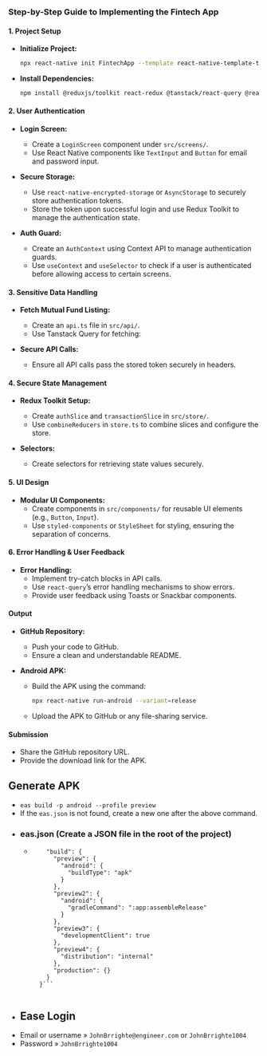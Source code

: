 ### Step-by-Step Guide to Implementing the Fintech App

#### 1. **Project Setup**
   - **Initialize Project:**
     ```bash
     npx react-native init FintechApp --template react-native-template-typescript
     ```
   - **Install Dependencies:**
     ```bash
     npm install @reduxjs/toolkit react-redux @tanstack/react-query @react-native-async-storage/async-storage react-native-encrypted-storage
     ```
  
#### 2. **User Authentication**
   - **Login Screen:**
     - Create a `LoginScreen` component under `src/screens/`.
     - Use React Native components like `TextInput` and `Button` for email and password input.
   - **Secure Storage:**
     - Use `react-native-encrypted-storage` or `AsyncStorage` to securely store authentication tokens.
     - Store the token upon successful login and use Redux Toolkit to manage the authentication state.

   - **Auth Guard:**
     - Create an `AuthContext` using Context API to manage authentication guards.
     - Use `useContext` and `useSelector` to check if a user is authenticated before allowing access to certain screens.

#### 3. **Sensitive Data Handling**
   - **Fetch Mutual Fund Listing:**
     - Create an `api.ts` file in `src/api/`.
     - Use Tanstack Query for fetching:
       
   - **Secure API Calls:**
     - Ensure all API calls pass the stored token securely in headers.
  
#### 4. **Secure State Management**
   - **Redux Toolkit Setup:**
     - Create `authSlice` and `transactionSlice` in `src/store/`.
     - Use `combineReducers` in `store.ts` to combine slices and configure the store.
     
   - **Selectors:**
     - Create selectors for retrieving state values securely.
     

#### 5. **UI Design**
   - **Modular UI Components:**
     - Create components in `src/components/` for reusable UI elements (e.g., `Button`, `Input`).
     - Use `styled-components` or `StyleSheet` for styling, ensuring the separation of concerns.
  
#### 6. **Error Handling & User Feedback**
   - **Error Handling:**
     - Implement try-catch blocks in API calls.
     - Use `react-query`’s error handling mechanisms to show errors.
     - Provide user feedback using Toasts or Snackbar components.

#### **Output**
   - **GitHub Repository:**
     - Push your code to GitHub.
     - Ensure a clean and understandable README.
  
   - **Android APK:**
     - Build the APK using the command:
       ```bash
       npx react-native run-android --variant=release
       ```
     - Upload the APK to GitHub or any file-sharing service.

#### **Submission**
   - Share the GitHub repository URL.
   - Provide the download link for the APK.

## Generate APK
  - ``` eas build -p android --profile preview ```
  - If the `eas.json` is not found, create a new one after the above command. 
  - ### eas.json (Create a JSON file in the root of the project)
    - ``` {
          "build": {
            "preview": {
              "android": {
                "buildType": "apk"
              }
            },
            "preview2": {
              "android": {
                "gradleCommand": ":app:assembleRelease"
              }
            },
            "preview3": {
              "developmentClient": true
            },
            "preview4": {
              "distribution": "internal"
            },
            "production": {}
          }
        }```
  
  
  - ## Ease Login
  - Email or username » ```JohnBrrighte@engineer.com``` or ```JohnBrrighte1004```
  - Password » ```JohnBrrighte1004```